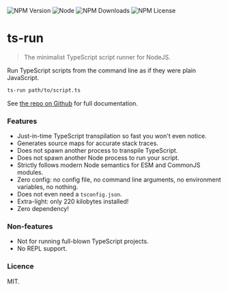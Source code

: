 <p>

![NPM Version](https://img.shields.io/npm/v/@septh/ts-run?label=latest)
![Node](https://img.shields.io/node/v-lts/%40septh%2Fts-run)
![NPM Downloads](https://img.shields.io/npm/dm/@septh/ts-run)
![NPM License](https://img.shields.io/npm/l/@septh/ts-run)

</p>

# ts-run
> The minimalist TypeScript script runner for NodeJS.

Run TypeScript scripts from the command line as if they were plain JavaScript.

```sh
ts-run path/to/script.ts
```

See [the repo on Github](https://github.com/Septh/ts-run#readme) for full documentation.


### Features
- Just-in-time TypeScript transpilation so fast you won't even notice.
- Generates source maps for accurate stack traces.
- Does not spawn another process to transpile TypeScript.
- Does not spawn another Node process to run your script.
- Strictly follows modern Node semantics for ESM and CommonJS modules.
- Zero config: no config file, no command line arguments, no environment variables, no nothing.
- Does not even need a `tsconfig.json`.
- Extra-light: only 220 kilobytes installed!
- Zero dependency!

### Non-features
- Not for running full-blown TypeScript projects.
- No REPL support.


### Licence
MIT.
